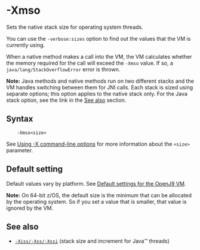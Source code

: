 <!--
* Copyright (c) 2017, 2020 IBM Corp. and others
*
* This program and the accompanying materials are made
* available under the terms of the Eclipse Public License 2.0
* which accompanies this distribution and is available at
* https://www.eclipse.org/legal/epl-2.0/ or the Apache
* License, Version 2.0 which accompanies this distribution and
* is available at https://www.apache.org/licenses/LICENSE-2.0.
*
* This Source Code may also be made available under the
* following Secondary Licenses when the conditions for such
* availability set forth in the Eclipse Public License, v. 2.0
* are satisfied: GNU General Public License, version 2 with
* the GNU Classpath Exception [1] and GNU General Public
* License, version 2 with the OpenJDK Assembly Exception [2].
*
* [1] https://www.gnu.org/software/classpath/license.html
* [2] http://openjdk.java.net/legal/assembly-exception.html
*
* SPDX-License-Identifier: EPL-2.0 OR Apache-2.0 OR GPL-2.0 WITH
* Classpath-exception-2.0 OR LicenseRef-GPL-2.0 WITH Assembly-exception
-->

# -Xmso

Sets the native stack size for operating system threads.

You can use the `-verbose:sizes` option to find out the values that the VM is currently using.

When a native method makes a call into the VM, the VM calculates whether the memory required for the call will exceed the `-Xmso` value. If so, a `java/lang/StackOverflowError` error is thrown.

<i class="fa fa-pencil-square-o" aria-hidden="true"></i> **Note:** Java methods and native methods run on two different stacks and the VM handles switching between them for JNI calls. Each stack is sized using separate options; this option applies to the native stack only. For the Java stack option, see the link in the [See also](#see-also) section.

## Syntax

        -Xmso<size>

See [Using -X command-line options](x_jvm_commands.md) for more information about the `<size>` parameter.  

## Default setting

Default values vary by platform. See [Default settings for the OpenJ9 VM](openj9_defaults.md).

<i class="fa fa-pencil-square-o" aria-hidden="true"></i> **Note:** On 64-bit z/OS, the default size is the minimum that can be allocated by the operating system. So if you set a value that is smaller, that value is ignored by the VM.

## See also

- [`-Xiss/-Xss/-Xssi`](xss.md) (stack size and increment for Java&trade; threads)


<!-- ==== END OF TOPIC ==== xmso.md ==== -->
